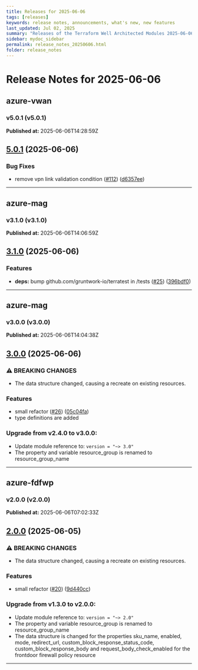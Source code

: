 ```yaml
---
title: Releases for 2025-06-06
tags: [releases]
keywords: release notes, announcements, what's new, new features
last_updated: Jul 02, 2025
summary: "Releases of the Terraform Well Architected Modules 2025-06-06"
sidebar: mydoc_sidebar
permalink: release_notes_20250606.html
folder: release_notes
---
```


# Release Notes for 2025-06-06

## azure-vwan
### v5.0.1 (v5.0.1)
**Published at:** 2025-06-06T14:28:59Z

## [5.0.1](https://github.com/CloudNationHQ/terraform-azure-vwan/compare/v5.0.0...v5.0.1) (2025-06-06)


### Bug Fixes

* remove vpn link validation condition ([#112](https://github.com/CloudNationHQ/terraform-azure-vwan/issues/112)) ([d6357ee](https://github.com/CloudNationHQ/terraform-azure-vwan/commit/d6357ee9116bd94ec8117db81caa606dc2593ffd))

---

## azure-mag
### v3.1.0 (v3.1.0)
**Published at:** 2025-06-06T14:06:59Z

## [3.1.0](https://github.com/CloudNationHQ/terraform-azure-mag/compare/v3.0.0...v3.1.0) (2025-06-06)


### Features

* **deps:** bump github.com/gruntwork-io/terratest in /tests ([#25](https://github.com/CloudNationHQ/terraform-azure-mag/issues/25)) ([396bdf0](https://github.com/CloudNationHQ/terraform-azure-mag/commit/396bdf06658434737ebaee5597399a95f08be4b6))

---

## azure-mag
### v3.0.0 (v3.0.0)
**Published at:** 2025-06-06T14:04:38Z

## [3.0.0](https://github.com/CloudNationHQ/terraform-azure-mag/compare/v2.4.0...v3.0.0) (2025-06-06)


### ⚠ BREAKING CHANGES

* The data structure changed, causing a recreate on existing resources.

### Features

* small refactor ([#26](https://github.com/CloudNationHQ/terraform-azure-mag/issues/26)) ([05c04fa](https://github.com/CloudNationHQ/terraform-azure-mag/commit/05c04fae4bd48fe8f0121192e087147fa142c16b))
* type definitions are added

### Upgrade from v2.4.0 to v3.0.0:

- Update module reference to: `version = "~> 3.0"`
- The property and variable resource_group is renamed to resource_group_name

---

## azure-fdfwp
### v2.0.0 (v2.0.0)
**Published at:** 2025-06-06T07:02:33Z

## [2.0.0](https://github.com/CloudNationHQ/terraform-azure-fdfwp/compare/v1.3.0...v2.0.0) (2025-06-05)


### ⚠ BREAKING CHANGES

* The data structure changed, causing a recreate on existing resources.

### Features

* small refactor ([#20](https://github.com/CloudNationHQ/terraform-azure-fdfwp/issues/20)) ([9d440cc](https://github.com/CloudNationHQ/terraform-azure-fdfwp/commit/9d440cca5c5ededfbd15f7afb4a4ba5854a5e4f5))

### Upgrade from v1.3.0 to v2.0.0:

- Update module reference to: `version = "~> 2.0"`
- The property and variable resource_group is renamed to resource_group_name
- The data structure is changed for the properties sku_name, enabled, mode, redirect_url, custom_block_response_status_code, custom_block_response_body and request_body_check_enabled for the frontdoor firewall policy resource

---

